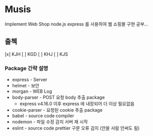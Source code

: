 # Musis 
 Implement Web Shop
node.js express 를 사용하여 웹 쇼핑몰 구현 공부...

## 출첵
[x] KJH
[ ] KGD
[ ] KHJ
[ ] KJS

### Package 간략 설명
 * express - Server
 * helmet - 보안
 * morgan - WEB Log
 * body-parser - POST 요청 body 추출 package 
    - express v4.16.0 이후 express 에 내장되어 더 이상 필요없음
 * cookie-parser - 요청된 cookie 추출 package
 * babel - source code compiler
 * nodemon - 파일 수정 감지 서버 재 시작
 * eslint - source code prettier 구문 오류 감지 (안쓸 사람 안써도 됨)

